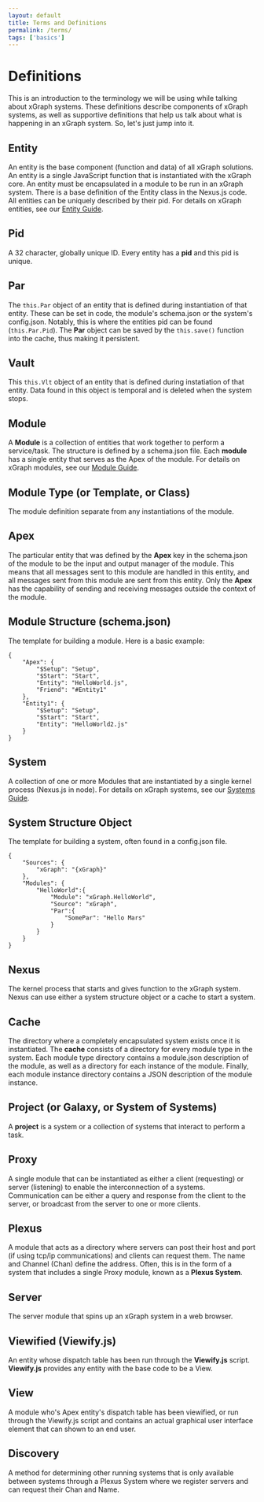 ```yaml
---
layout: default
title: Terms and Definitions
permalink: /terms/
tags: ['basics']
---
```


# Definitions

This is an introduction to the terminology we will be using while talking about xGraph systems. These 
definitions describe components of xGraph systems, as well as supportive definitions that help us talk 
about what is happening in an xGraph system. So, let's just jump into it.

## Entity 
An entity is the base component (function and data) of all xGraph solutions. An entity is a single JavaScript 
function that is instantiated with the xGraph core. An entity must be encapsulated in a module to be run in 
an xGraph system.  There is a base definition of the Entity class in the Nexus.js code. All entities can be 
uniquely described by their pid. For details on xGraph entities, see our [Entity Guide](/entities/).

## Pid
A 32 character, globally unique ID. Every entity has a **pid** and this pid is unique.

## Par
The `this.Par` object of an entity that is defined during instantiation of that entity. These can be set in 
code, the module's schema.json or the system's config.json. Notably, this is where the entities pid can be 
found (`this.Par.Pid`). The **Par** object can be saved by the `this.save()` function into the cache, thus 
making it persistent. 

## Vault
This `this.Vlt` object of an entity that is defined during instatiation of that entity. Data found in this 
object is temporal and is deleted when the system stops.

## Module 
A **Module** is a collection of entities that work together to perform a service/task. The structure is 
defined by a schema.json file. Each **module** has a single entity that serves as the Apex of the module. For 
details on xGraph modules, see our [Module Guide](/modules/).

## Module Type (or Template, or Class)
The module definition separate from any instantiations of the module. 

## Apex
The particular entity that was defined by the **Apex** key in the schema.json of the module to be the input 
and output manager of the module. This means that all messages sent to this module are handled in this 
entity, and all messages sent from this module are sent from this entity. Only the **Apex** has the 
capability of sending and receiving messages outside the context of the module.

## Module Structure (schema.json)
The template for building a module.  Here is a basic example:

```
{
	"Apex": {
		"$Setup": "Setup",
		"$Start": "Start",
		"Entity": "HelloWorld.js",        
		"Friend": "#Entity1"
	},
	"Entity1": {
		"$Setup": "Setup",
		"$Start": "Start",
		"Entity": "HelloWorld2.js"
	}
}

```

## System 
A collection of one or more Modules that are instantiated by a single kernel process (Nexus.js in node). For 
details on xGraph systems, see our [Systems Guide](/systems/).

## System Structure Object
The template for building a system, often found in a config.json file.

```
{
	"Sources": {
		"xGraph": "{xGraph}"
	},
	"Modules": {
		"HelloWorld":{
			"Module": "xGraph.HelloWorld",
			"Source": "xGraph",
			"Par":{
				"SomePar": "Hello Mars"
			}
		}
	}
}
```

## Nexus
The kernel process that starts and gives function to the xGraph system. Nexus can use either a system 
structure object or a cache to start a system.

## Cache
The directory where a completely encapsulated system exists once it is instantiated. The **cache** consists 
of a directory for every module type in the system. Each module type directory contains a module.json 
description of the module, as well as a directory for each instance of the module. Finally, each module 
instance directory contains a JSON description of the module instance.

## Project (or Galaxy, or System of Systems) 
A **project** is a system or a collection of systems that interact to perform a task.

## Proxy
A single module that can be instantiated as either a client (requesting) or server (listening) to enable the 
interconnection of a systems. Communication can be either a query and response from the client to the server, 
or broadcast from the server to one or more clients. 

## Plexus
A module that acts as a directory where servers can post their host and port (if using tcp/ip communications) 
and clients can request them. The name and Channel (Chan) define the address. Often, this is in the form of a 
system that includes a single Proxy module, known as a **Plexus System**.

## Server 
The server module that spins up an xGraph system in a web browser.

## Viewified (Viewify.js)
An entity whose dispatch table has been run through the **Viewify.js** script. **Viewify.js** provides any 
entity with the base code to be a View.

## View
A module who's Apex entity's dispatch table has been viewified, or run through the Viewify.js script and 
contains an actual graphical user interface element that can shown to an end user.

## Discovery
A method for determining other running systems that is only available between systems through a Plexus System 
where we register servers and can request their Chan and Name.
